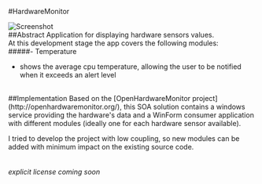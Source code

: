 #HardwareMonitor

![Screenshot](https://cloud.githubusercontent.com/assets/8939890/9720902/57457ee2-5593-11e5-8879-2547479d8328.png)
<br/>
##Abstract
Application for displaying hardware sensors values.<br>
At this development stage the app covers the following modules:
<br>
#####- Temperature
* shows the average cpu temperature, allowing the user to be notified when it exceeds an alert level

<br>
##Implementation
Based on the [OpenHardwareMonitor project](http://openhardwaremonitor.org/), this SOA solution contains a windows service providing the hardware's data and a WinForm consumer application with different modules (ideally one for each hardware sensor available).

I tried to develop the project with low coupling, so new modules can be added with minimum impact on the existing source code.
<br><br><br>
*explicit license coming soon*
